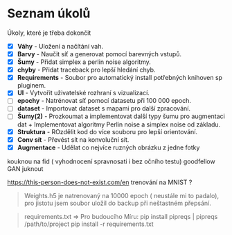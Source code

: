 
# Seznam úkolů

Úkoly, které je třeba dokončit

- [x] **Váhy** - Uložení a načítání vah.
- [x] **Barvy** - Naučit síť a generovat pomocí barevných vstupů.
- [x] **Šumy** - Přidat simplex a perlin noise algoritmy.
- [x] **chyby** - Přidat traceback pro lepší hledání chyb.
- [x] **Requirements** - Soubor pro automatický install potřebných knihoven sp pluginem.
- [x] **UI** - Vytvořit uživatelské rozhraní s vizualizací.
- [ ] **epochy** - Natrénovat síť pomocí datasetu při 100 000 epoch.
- [ ] **dataset** - Importovat dataset s mapami pro další zpracování.
- [ ] **Šumy(2)** - Prozkoumat a implementovat další typy šumu pro augmentaci dat + Implementovat algoritmy Perlin noise a simplex noise od základu.
- [x] **Struktura** - ROzdělit kod do více souboru pro lepší orientování.
- [x] **Conv sít** - Převést sít na konvoluční sít.
- [x] **Augmentace** - Udělat co nejvíce ruzných obrázku z jedne fotky

kouknou na fid ( vyhodnocení spravnosati i bez očního testu)
goodfellow GAN juknout

https://this-person-does-not-exist.com/en
trenování na MNIST ?


> Weights.h5 je natrenovaný na 10000 epoch ( neustále mi to padalo), pro jistotu jsem soubor uložil do backup při neštastném přepsání.

> requirements.txt  => Pro budoucího Míru:
> pip install pipreqs |
> pipreqs /path/to/project
> pip install -r requirements.txt
> 